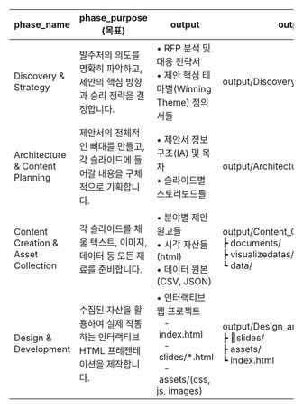 
| phase_name                          | phase_purpose (목표)                              | output                                                                                   | output_location_rule                                                                          |
| ----------------------------------- | ----------------------------------------------- | ---------------------------------------------------------------------------------------- | --------------------------------------------------------------------------------------------- |
| Discovery & Strategy                | 발주처의 의도를 명확히 파악하고, 제안의 핵심 방향과 승리 전략을 결정합니다.     | • RFP 분석 및 대응 전략서<br>• 제안 핵심 테마별(Winning Theme) 정의서들                                     | output/Discovery_and_Strategy                                                                 |
| Architecture & Content Planning     | 제안서의 전체적인 뼈대를 만들고, 각 슬라이드에 들어갈 내용을 구체적으로 기획합니다. | • 제안서 정보 구조(IA) 및 목차<br>• 슬라이드별 스토리보드들                                                   | output/Architecture_and_Content Planning/                                                     |
| Content Creation & Asset Collection | 각 슬라이드를 채울 텍스트, 이미지, 데이터 등 모든 재료를 준비합니다.        | • 분야별 제안 원고들<br>• 시각 자산들 (html)<br>• 데이터 원본 (CSV, JSON)                                  | output/Content_Creation_and_Asset_Collection/<br>┣ documents/<br>┣ visualizedatas/<br>┗ data/ |
| Design & Development                | 수집된 자산을 활용하여 실제 작동하는 인터랙티브 HTML 프레젠테이션을 제작합니다.  | • 인터랙티브 웹 프로젝트<br>   - index.html<br>   - slides/*.html<br>   - assets/(css, js, images) | output/Design_and_Development/<br>┣ slides/<br>┣ assets/<br>┗ index.html                     |
